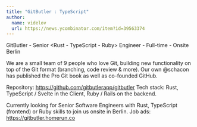 ```yaml
---
title: "GitButler : TypeScript"
author:
  name: videlov
  url: https://news.ycombinator.com/item?id=39563374
---
```

GitButler - Senior &lt;Rust - TypeScript - Ruby&gt; Engineer - Full-time - Onsite Berlin

We are a small team of 9 people who love Git, building new functionality on top of the Git format (branching, code review &amp; more). Our own @schacon has published the Pro Git book as well as co-founded GitHub.

Repository: <a href="https:&#x2F;&#x2F;github.com&#x2F;gitbutlerapp&#x2F;gitbutler">https:&#x2F;&#x2F;github.com&#x2F;gitbutlerapp&#x2F;gitbutler</a> Tech stack: Rust, TypeScript &#x2F; Svelte in the Client, Ruby &#x2F; Rails on the backend.

Currently looking for Senior Software Engineers with Rust, TypeScript (frontend) or Ruby skills to join us onsite in Berlin. Job ads: <a href="https:&#x2F;&#x2F;gitbutler.homerun.co" rel="nofollow">https:&#x2F;&#x2F;gitbutler.homerun.co</a>
